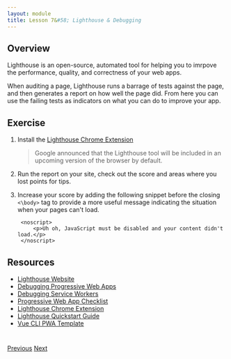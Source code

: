 ```yaml
---
layout: module
title: Lesson 7&#58; Lighthouse & Debugging
---
```


## Overview
Lighthouse is an open-source, automated tool for helping you to imrpove the performance, quality, and correctness of your web apps.

When auditing a page, Lighthouse runs a barrage of tests against the page, and then generates a report on how well the page did. From here you can use the failing tests as indicators on what you can do to improve your app.

## Exercise
1. Install the [Lighthouse Chrome Extension](https://chrome.google.com/webstore/detail/lighthouse/blipmdconlkpinefehnmjammfjpmpbjk?hl=en)

   >Google announced that the Lighthouse tool will be included in an upcoming version of the browser by default. 

2. Run the report on your site, check out the score and areas where you lost points for tips.

3. Increase your score by adding the following snippet before the closing `<\body>` tag to provide a more useful message indicating the situation when your pages can't load.

        <noscript>
            <p>Uh oh, JavaScript must be disabled and your content didn't load.</p>
        </noscript>

## Resources
- [Lighthouse Website](https://developers.google.com/web/tools/lighthouse/)
- [Debugging Progressive Web Apps](https://developers.google.com/web/tools/chrome-devtools/progressive-web-apps)
- [Debugging Service Workers](https://developers.google.com/web/fundamentals/getting-started/codelabs/debugging-service-workers/)
- [Progressive Web App Checklist](https://developers.google.com/web/progressive-web-apps/checklist)
- [Lighthouse Chrome Extension](https://chrome.google.com/webstore/detail/lighthouse/blipmdconlkpinefehnmjammfjpmpbjk?hl=en)
- [Lighthouse Quickstart Guide](http://bit.ly/lighthouse-quickstart)
- [Vue CLI PWA Template](https://github.com/vuejs-templates/pwa)

<div class="row" style="margin-top:40px;">
<div class="col-sm-12">
<a href="lesson6.html" class="btn btn-default"><i class="glyphicon glyphicon-chevron-left"></i> Previous</a>
<a href="lesson8.html" class="btn btn-default pull-right">Next <i class="glyphicon
glyphicon-chevron-right"></i></a>
</div>
</div>
